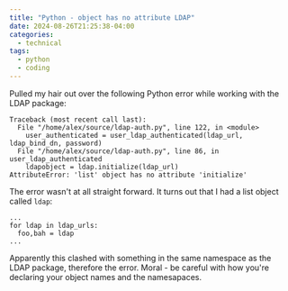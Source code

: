 ```yaml
---
title: "Python - object has no attribute LDAP"
date: 2024-08-26T21:25:38-04:00
categories:
  - technical
tags:
  - python
  - coding
---
```

Pulled my hair out over the following Python error while working with the LDAP package:
```
Traceback (most recent call last):
  File "/home/alex/source/ldap-auth.py", line 122, in <module>
    user_authenticated = user_ldap_authenticated(ldap_url, ldap_bind_dn, password)
  File "/home/alex/source/ldap-auth.py", line 86, in user_ldap_authenticated
    ldapobject = ldap.initialize(ldap_url)
AttributeError: 'list' object has no attribute 'initialize'
```
The error wasn't at all straight forward.
It turns out that I had a list object called `ldap`:
```
...
for ldap in ldap_urls:
  foo,bah = ldap
...
```
Apparently this clashed with something in the same namespace as the LDAP package, therefore the error.
Moral - be careful with how you're declaring your object names and the namesapaces.
